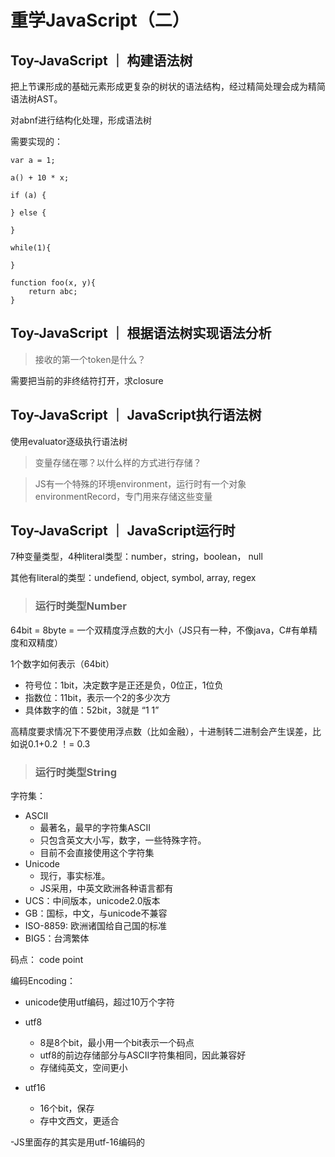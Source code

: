 # 重学JavaScript（二）

## Toy-JavaScript ｜ 构建语法树

把上节课形成的基础元素形成更复杂的树状的语法结构，经过精简处理会成为精简语法树AST。

对abnf进行结构化处理，形成语法树

需要实现的：
```
var a = 1;

a() + 10 * x;

if (a) {

} else {

}

while(1){

}

function foo(x, y){
    return abc;
}
```

## Toy-JavaScript ｜ 根据语法树实现语法分析

> 接收的第一个token是什么？

需要把当前的非终结符打开，求closure

## Toy-JavaScript ｜ JavaScript执行语法树

使用evaluator逐级执行语法树

> 变量存储在哪？以什么样的方式进行存储？

> JS有一个特殊的环境environment，运行时有一个对象environmentRecord，专门用来存储这些变量

## Toy-JavaScript ｜ JavaScript运行时

7种变量类型，4种literal类型：number，string，boolean， null

其他有literal的类型：undefiend, object, symbol, array, regex

> ### 运行时类型Number

64bit = 8byte = 一个双精度浮点数的大小（JS只有一种，不像java，C#有单精度和双精度）

1个数字如何表示（64bit）
- 符号位：1bit，决定数字是正还是负，0位正，1位负
- 指数位：11bit，表示一个2的多少次方
- 具体数字的值：52bit，3就是 “1 1”

高精度要求情况下不要使用浮点数（比如金融），十进制转二进制会产生误差，比如说0.1+0.2 ！= 0.3

> ### 运行时类型String

字符集：
- ASCII
    - 最著名，最早的字符集ASCII
    - 只包含英文大小写，数字，一些特殊字符。
    - 目前不会直接使用这个字符集
- Unicode
    - 现行，事实标准。
    - JS采用，中英文欧洲各种语言都有
- UCS：中间版本，unicode2.0版本
- GB：国标，中文，与unicode不兼容
- ISO-8859: 欧洲诸国给自己国的标准
- BIG5：台湾繁体

码点： code point

编码Encoding：
- unicode使用utf编码，超过10万个字符
- utf8
    - 8是8个bit，最小用一个bit表示一个码点
    - utf8的前边存储部分与ASCII字符集相同，因此兼容好
    - 存储纯英文，空间更小

- utf16
    - 16个bit，保存
    - 存中文西文，更适合

-JS里面存的其实是用utf-16编码的